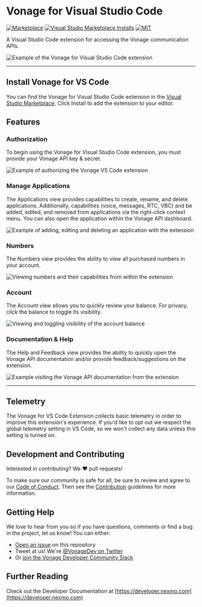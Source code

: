 # Vonage for Visual Studio Code

[![Marketplace](https://vsmarketplacebadge.apphb.com/version/Vonage.vscode.svg?color=blue?style=for-the-badge&logo=visual-studio-code)](https://marketplace.visualstudio.com/items?itemName=Vonage.vscode) [![Visual Studio Marketplace Installs](https://img.shields.io/visual-studio-marketplace/i/Vonage.vscode?color=%23ff00ff&logo=Vonage)](https://marketplace.visualstudio.com/items?itemName=Vonage.vscode) [![MIT](https://img.shields.io/badge/license-MIT-orange.svg?color=%2300ffff)](https://opensource.org/licenses/MIT)

A Visual Studio Code extension for accessing the Vonage communication APIs.

![Example of the Vonage for Visual Studio Code extension](https://user-images.githubusercontent.com/1228996/110222188-13f5c480-7e96-11eb-95eb-452c72512e7d.png)

---

## Install Vonage for VS Code

You can find the Vonage for Visual Studio Code extension in the
[Visual Studio Marketplace](https://marketplace.visualstudio.com/items?itemName=Vonage.vscode).
Click Install to add the extension to your editor.

## Features

### Authorization

To begin using the Vonage for Visual Studio Code extension, you must provide your Vonage API
key & secret.

![Example of authorizing the Vonage VS Code extension](https://user-images.githubusercontent.com/1228996/110222790-794bb480-7e9a-11eb-864c-a9ec482e6672.gif)


### Manage Applications

The Applications view provides capabilities to create, rename, and delete applications.
Additionally, capabilities (voice, messages, RTC, VBC) and be added, edited, and removed
from applications via the right-click context menu. You can also open the application
within the Vonage API dashboard.

![Example of adding, editing and deleting an application with the extension](https://user-images.githubusercontent.com/1228996/110222548-af883480-7e98-11eb-9d3b-04ae9d3fda5e.gif)

### Numbers

The Numbers view provides the ability to view all purchased numbers in your account.

![Viewing numbers and their capabilities from within the extension](https://user-images.githubusercontent.com/1228996/110222715-e4e15200-7e99-11eb-8ee3-172f30dc524c.gif)

### Account

The Account view allows you to quickly review your balance. For privacy, click the
balance to toggle its visibility.

![Viewing and toggling visibility of the account balance](https://user-images.githubusercontent.com/1228996/110227356-4a930580-7ebd-11eb-80b7-b80047a22b43.gif)

### Documentation & Help

The Help and Feedback view provides the ability to quickly open the Vonage API documentation and/or provide feedback/suggestions on the extension.

![Example visiting the Vonage API documentation from the extension](https://user-images.githubusercontent.com/1228996/110222663-74d2cc00-7e99-11eb-90fa-db8c5dc40d68.gif)

---

## Telemetry

The Vonage for VS Code Extension collects basic telemetry in order to improve this
extension's experience. If you'd like to opt out we respect the global telemetry
setting in VS Code, so we won't collect any data unless this setting is turned on.

## Development and Contributing

Interested in contributing? We ❤️ pull requests! 

To make sure our community is safe for all, be sure to review and agree to our 
[Code of Conduct](./CODE_OF_CONDUCT.md). Then see the
[Contribution](./CONTRIBUTING.md) guidelines for more information.

## Getting Help

We love to hear from you so if you have questions, comments or find a bug in the
project, let us know! You can either:

- [Open an issue](https://github.com/Vonage/vscode/issues/new) on this repository
- Tweet at us! We're [@VonageDev on Twitter](https://twitter.com/VonageDev)
- Or [join the Vonage Developer Community Slack](https://developer.nexmo.com/community/slack)

## Further Reading

Check out the Developer Documentation at [https://developer.nexmo.com](https://developer.nexmo.com)
